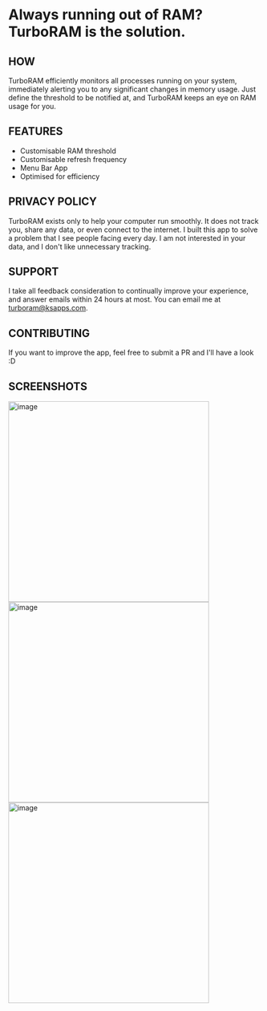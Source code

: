 # Always running out of RAM? TurboRAM is the solution.

## HOW
TurboRAM efficiently monitors all processes running on your system, immediately alerting you to any significant changes in memory usage. Just define the threshold to be notified at, and TurboRAM keeps an eye on RAM usage for you.

## FEATURES
- Customisable RAM threshold
- Customisable refresh frequency
- Menu Bar App
- Optimised for efficiency

## PRIVACY POLICY
TurboRAM exists only to help your computer run smoothly. It does not track you, share any data, or even connect to the internet. I built this app to solve a problem that I see people facing every day. I am not interested in your data, and I don't like unnecessary tracking.

## SUPPORT
I take all feedback consideration to continually improve your experience, and answer emails within 24 hours at most. You can email me at [turboram@ksapps.com](mailto:turboram@ksapps.com).

## CONTRIBUTING
If you want to improve the app, feel free to submit a PR and I'll have a look :D

## SCREENSHOTS
<img width="400" alt="image" src="https://github.com/ConfuseIous/TurboRAM/assets/46585033/cc983e15-33f0-4f63-b85d-9c267a997b79">
<br />
<img width="400" alt="image" src="https://user-images.githubusercontent.com/46585033/221367223-45d4f3a6-863c-4884-89ee-2c9577be5b44.png">
<br />
<img width="400" alt="image" src="https://user-images.githubusercontent.com/46585033/221367242-27db3253-4234-4b69-b877-b5724ee62c0b.png">
